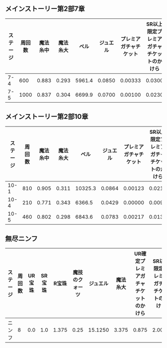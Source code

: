   ## メインストーリー第2部7章

  |ステージ|周回数|魔法糸中|魔法糸大|ベル|ジュエル|プレミアガチャチケット|SR以上限定プレミアガチャチケットのかけら|1984陽彩|2061陽彩|クッキングエプロン陽彩|ホリデーカジュアル陽彩|ラウンジウェア陽彩|猛撃の破宝珠|勇猛の破宝珠 |
  | --| --| --| --| --| --| --| --| --| --| --| --| --| --| -- |
  | 7-4| 600| 0.883| 0.293| 5961.4| 0.0850| 0.00333| 0.0300| 0.00000| 0.00000| 0.01667| 0.01667| 0.03667| 0.385| 0.400 |
  | 7-5| 1000| 0.837| 0.304| 6699.9| 0.0700| 0.00100| 0.0230| 0.00200| 0.00200| 0.01900| 0.01500| 0.05600| 0.406| 0.347 |
  


  ## メインストーリー第2部10章

  |ステージ|周回数|魔法糸中|魔法糸大|ベル|ジュエル|プレミアガチャチケット|SR以上限定プレミアガチャチケットのかけら|1984エリザ|2061エリザ|クッキングエプロンエリザ|ホリデーカジュアルエリザ|ラウンジウェアエリザ|俊敏の破宝珠|精密の破宝珠 |
  | --| --| --| --| --| --| --| --| --| --| --| --| --| --| -- |
  | 10-1| 810| 0.905| 0.311| 10325.3| 0.0864| 0.00123| 0.0210| 0.00000| 0.00247| 0.00741| 0.01111| 0.03210| 0.341| 0.321 |
  | 10-4| 210| 0.771| 0.343| 6366.5| 0.0429| 0.00000| 0.0095| 0.00000| 0.00000| 0.02857| 0.01429| 0.04762| 0.510| 0.462 |
  | 10-5| 460| 0.802| 0.298| 6843.6| 0.0783| 0.00217| 0.0130| 0.00000| 0.00870| 0.01304| 0.01304| 0.06087| 0.387| 0.376 |
  


  ## 無尽ニンフ

  |ステージ|周回数|UR宝珠|SR宝珠|R宝珠|魔技のクォーツ|ジュエル|魔法糸大|UR確定プレミアガチャチケットのかけら|SR以上限定プレミアガチャチケットのかけら|プレミアガチャチケット|属性技の素材（下級）|属性技の素材（中級）|属性技の素材（上級） |
  | --| --| --| --| --| --| --| --| --| --| --| --| --| -- |
  | ニンフ| 8| 0.0| 1.0| 1.375| 0.25| 15.1250| 3.375| 0.875| 2.0000| 0.25000| 26.75| 24.5| 9.75 |
  


